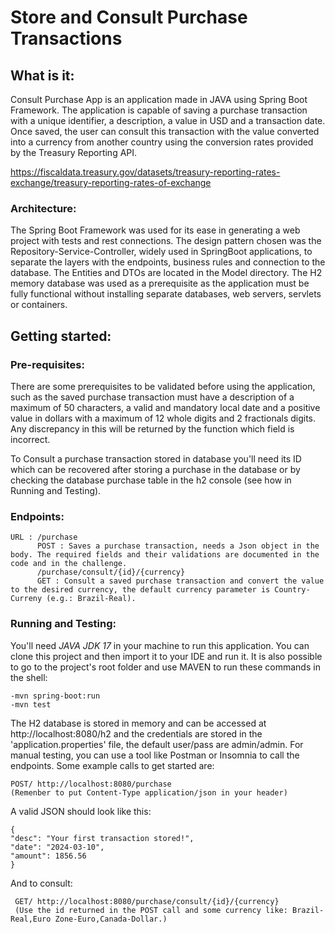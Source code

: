 # Store and Consult Purchase Transactions

## What is it:

Consult Purchase App is an application made in JAVA using Spring Boot Framework. 
The application is capable of saving a purchase transaction with a unique identifier,
a description, a value in USD and a transaction date. Once saved, the user can consult
this transaction with the value converted into a currency from another country using the 
conversion rates provided by the Treasury Reporting API.

  https://fiscaldata.treasury.gov/datasets/treasury-reporting-rates-exchange/treasury-reporting-rates-of-exchange

### Architecture:

The Spring Boot Framework was used for its ease in generating a web project with tests and rest connections.
The design pattern chosen was the Repository-Service-Controller, widely used in SpringBoot applications, 
to separate the layers with the endpoints, business rules and connection to the database. 
The Entities and DTOs are located in the Model directory.
The H2 memory database was used as a prerequisite as the application must be fully functional without installing
separate databases, web servers, servlets or containers.

## Getting started:

### Pre-requisites:

There are some prerequisites to be validated before using the application, 
such as the saved purchase transaction must have a description of a maximum of 50 characters,
a valid and mandatory local date and a positive value in dollars with a maximum of 12 whole digits and 2 fractionals digits.
Any discrepancy in this will be returned by the function which field is incorrect.

To Consult a purchase transaction stored in database you'll need its ID which can be recovered after storing a 
purchase in the database or by checking the database purchase table in the h2 console (see how in Running and Testing).

### Endpoints:

	URL : /purchase
		  POST : Saves a purchase transaction, needs a Json object in the body. The required fields and their validations are documented in the code and in the challenge.
          /purchase/consult/{id}/{currency} 
          GET : Consult a saved purchase transaction and convert the value to the desired currency, the default currency parameter is Country-Curreny (e.g.: Brazil-Real). 

### Running and Testing:

You'll need *JAVA JDK 17* in your machine to run this application.
You can clone this project and then import it to your IDE and run it. 
It is also possible to go to the project's root folder and use MAVEN to run these commands in the shell:

    -mvn spring-boot:run
    -mvn test

The H2 database is stored in memory and can be accessed at http://localhost:8080/h2 and the credentials are stored in 
the 'application.properties' file, the default user/pass are admin/admin.
For manual testing, you can use a tool like Postman or Insomnia to call the endpoints.
Some example calls to get started are:

    POST/ http://localhost:8080/purchase 
    (Remenber to put Content-Type application/json in your header)

  A valid JSON should look like this:

    {
	"desc": "Your first transaction stored!",
	"date": "2024-03-10",
	"amount": 1856.56
    }

  And to consult:

     GET/ http://localhost:8080/purchase/consult/{id}/{currency}
     (Use the id returned in the POST call and some currency like: Brazil-Real,Euro Zone-Euro,Canada-Dollar.)

